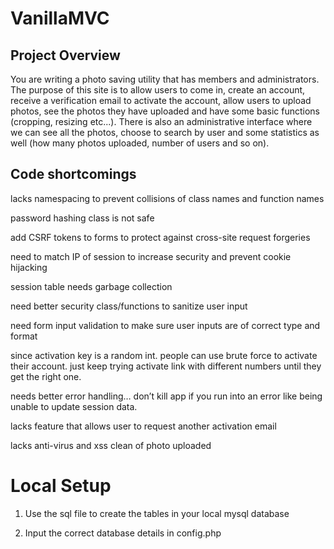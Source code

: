 VanillaMVC
================

Project Overview
-----------
You are writing a photo saving utility that has members and administrators. The purpose of this site is to allow users to come in, create an account, receive a verification email to activate the account, allow users to upload photos, see the photos they have uploaded and have some basic functions (cropping, resizing etc...). There is also an administrative interface where we can see all the photos, choose to search by user and some statistics as well (how many photos uploaded, number of users and so on).

Code shortcomings
-----------
lacks namespacing to prevent collisions of class names and function names

password hashing class is not safe

add CSRF tokens to forms to protect against cross-site request forgeries

need to match IP of session to increase security and prevent cookie hijacking

session table needs garbage collection

need better security class/functions to sanitize user input

need form input validation to make sure user inputs are of correct type and format

since activation key is a random int. people can use brute force to activate their account. just keep trying activate link with different numbers until they get the right one.

needs better error handling… don’t kill app if you run into an error like being unable to update session data.

lacks feature that allows user to request another activation email

lacks anti-virus and xss clean of photo uploaded

Local Setup
================
1) Use the sql file to create the tables in your local mysql database

2) Input the correct database details in config.php